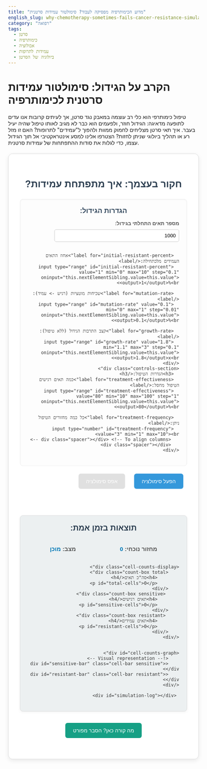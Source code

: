 ```yaml
---
title: "מדוע הכימותרפיה מפסיקה לעבוד? סימולטור עמידות סרטנית"
english_slug: why-chemotherapy-sometimes-fails-cancer-resistance-simulator
category: "רפואה"
tags:
  - סרטן
  - כימותרפיה
  - אבולוציה
  - עמידות לתרופות
  - ביולוגיה של הסרטן
---
```

# הקרב על הגידול: סימולטור עמידות סרטנית לכימותרפיה

טיפול כימותרפי הוא כלי רב עוצמה במאבק נגד סרטן, אך לעיתים קרובות אנו עדים לתופעה מדאיגה: הגידול חוזר, ולפעמים הוא כבר לא מגיב לאותו טיפול שהיה יעיל בעבר. איך תאי סרטן מצליחים לחמוק ממוות ולהפוך ל"עמידים" לתרופות? האם זו מזל רע או תהליך ביולוגי שניתן לחזות? הצטרפו אלינו למסע אינטראקטיבי אל תוך הגידול עצמו, כדי לגלות את סודות ההתפתחות של עמידות סרטנית.

<div id="simulator-app">
  <h2>חקור בעצמך: איך מתפתחת עמידות?</h2>
  <div class="controls">
    <div class="controls-section">
      <h3>הגדרות הגידול:</h3>
      <label for="initial-size">מספר תאים התחלתי בגידול:</label>
      <input type="number" id="initial-size" value="1000" min="100" step="100"><br>

      <label for="initial-resistant-percent">אחוז התאים העמידים מלכתחילה:</label>
      <input type="range" id="initial-resistant-percent" value="1" min="0" max="10" step="0.1" oninput="this.nextElementSibling.value=this.value"><output>1</output>%<br>

      <label for="mutation-rate">שכיחות מוטציות (רגיש -> עמיד):</label>
      <input type="range" id="mutation-rate" value="0.1" min="0" max="1" step="0.01" oninput="this.nextElementSibling.value=this.value"><output>0.1</output>%<br>

      <label for="growth-rate">קצב התרבות הגידול (ללא טיפול):</label>
      <input type="range" id="growth-rate" value="1.8" min="1.1" max="3" step="0.1" oninput="this.nextElementSibling.value=this.value"><output>1.8</output>x<br>
    </div>
    <div class="controls-section">
      <h3>הגדרות הטיפול:</h3>
      <label for="treatment-effectiveness">כמה תאים רגישים הטיפול מחסל:</label>
      <input type="range" id="treatment-effectiveness" value="80" min="10" max="100" step="1" oninput="this.nextElementSibling.value=this.value"><output>80</output>%<br>

      <label for="treatment-frequency">כל כמה מחזורים הטיפול ניתן:</label>
      <input type="number" id="treatment-frequency" value="3" min="1" max="10"><br>
       <div class="spacer"></div> <!-- To align columns -->
       <div class="spacer"></div>
    </div>
  </div>

  <div class="action-buttons">
    <button id="start-simulation">הפעל סימולציה</button>
    <button id="reset-simulation" disabled>אפס סימולציה</button>
  </div>


  <div class="simulation-output">
    <h3>תוצאות בזמן אמת:</h3>
    <div class="status-bar">
        <p>מחזור נוכחי: <span id="current-cycle">0</span></p>
         <p>מצב: <span id="simulation-status">מוכן</span></p>
    </div>


    <div class="cell-counts-display">
        <div class="count-box total">
            <h4>סה"כ תאים</h4>
            <p id="total-cells">0</p>
        </div>
         <div class="count-box sensitive">
            <h4>תאים רגישים</h4>
            <p id="sensitive-cells">0</p>
        </div>
         <div class="count-box resistant">
            <h4>תאים עמידים</h4>
            <p id="resistant-cells">0</p>
        </div>
    </div>


    <div id="cell-counts-graph">
        <!-- Visual representation -->
        <div id="sensitive-bar" class="cell-bar sensitive"></div>
        <div id="resistant-bar" class="cell-bar resistant"></div>
    </div>

     <div id="simulation-log"></div>
  </div>
</div>

<button id="toggle-explanation">מה קורה כאן? הסבר מפורט</button>

<div id="explanation" style="display: none;">
  <h2>הסבר מדעי: אבולוציה וברירה טבעית בגידול סרטני</h2>
  <p>כדי להבין מדוע טיפולים בסרטן לפעמים נכשלים, עלינו להסתכל על הגידול הסרטני לא רק כאוסף אקראי של תאים חולים, אלא כאוכלוסייה דינמית הנתונה לחוקי האבולוציה.</p>

  <h3>גידול סרטני: לא מושבה של תאים זהים</h3>
  <p>בניגוד לדעה הרווחת, גידול סרטני אינו מורכב מתאים זהים לחלוטין. תאי הסרטן מתחלקים במהירות, ותהליך זה מועד לשגיאות - מוטציות גנטיות. מוטציות אלו מצטברות ויוצרות שונות גנטית גדולה בין התאים בתוך אותו גידול. חלק מהתאים עשויים להיות אגרסיביים יותר, אחרים פחות, וחלקם עשויים לרכוש תכונות המשפיעות על רגישותם לטיפולים תרופתיים.</p>

  <h3>כימותרפיה: מכשיר הברירה הטבעית</h3>
  <p>תרופות כימותרפיות מסורתיות פועלות לרוב על ידי פגיעה בתאים המתחלקים במהירות. הן גורמות לנזק בדנ"א או מפריעות לתהליכים חיוניים לחלוקת התא. הבעיה היא שהן אינן מזהות רק תאי סרטן; הן פוגעות גם בתאים בריאים שמתחלקים במהירות (כמו תאי שיער, תאי מערכת העיכול ותאי מח עצם - ומכאן תופעות הלוואי הידועות).</p>
  <p>אבל ההשפעה המשמעותית ביותר של הכימותרפיה על הגידול היא פעולתה כ"כוח סלקטיבי" - היא מחסלת את התאים הרגישים אליה. אם בגידול קיימים מלכתחילה (גם אם באחוז קטן מאוד) תאים בעלי מוטציה אקראית המקנה להם עמידות מסוימת לתרופה (למשל, מוטציה שמשפיעה על אופן כניסת התרופה לתא, על מנגנוני תיקון הדנ"א שלהם, או על מסלולים מטאבוליים שהתרופה מנסה לחסום), תאים אלו שורדים טוב יותר את הטיפול.</p>

  <h3>התמונה האבולוציונית</h3>
  <p>התפתחות עמידות לתרופות היא דוגמה קלאסית לתהליך של ברירה טבעית, כפי שתואר על ידי דרווין, רק בקנה מידה מהיר וברמת תאי הגוף:</p>
  <ul>
    <li>**שונות (Variation):** בתוך אוכלוסיית תאי הגידול קיימת שונות תורשתית (גנטית) בין תאים, שנוצרת בזכות המוטציות הרבות המתרחשות.</li>
    <li>**תורשה (Inheritance):** תכונות אלו, כולל רגישות או עמידות לתרופה, עוברות בתורשה לתאי הבת במהלך החלוקה.</li>
    <li>**ברירה (Selection):** הטיפול התרופתי מהווה לחץ סלקטיבי. הוא "בורר" לטובה את התאים העמידים, ששורדים וממשיכים להתרבות, בעוד התאים הרגישים מתים.</li>
  </ul>

  <h3>מרוץ החימוש של הכימותרפיה והגידול</h3>
  <p>עם כל מחזור טיפולי, אוכלוסיית התאים בגידול משתנה. אחוז התאים הרגישים קטן באופן דרמטי, בעוד שאחוז התאים העמידים גדל יחסית (וגם אבסולוטית, כיוון שהם ממשיכים להתחלק ללא תחרות רבה). בהדרגה, הגידול הופך להיות "מועשר" בתאים עמידים. בסופו של דבר, רוב הגידול יהיה מורכב מתאים עמידים, והטיפול הספציפי יהפוך ללא יעיל - זוהי העמידות הקלינית.</p>

  <h3>למה הסימולטור רלוונטי?</h3>
  <p>הסימולטור מדגים כיצד גורמים כמו קצב הגידול המקורי, שכיחות המוטציות שיוצרות עמידות, האם היו תאים עמידים מלכתחילה וכמה (גם אחוז קטן מאוד יכול להיות קריטי!), ויעילות ותדירות הטיפול - כולם משפיעים יחד על המהירות בה תתפתח עמידות ועל הצלחת הטיפול בטווח הארוך. שחקו עם ההגדרות כדי לראות כיצד שינויים קטנים בנקודת המוצא יכולים להוביל לתוצאות שונות לחלוטין.</p>
</div>

<style>
  #simulator-app {
    font-family: 'Arial', sans-serif;
    max-width: 800px;
    margin: 20px auto;
    padding: 30px;
    border: 1px solid #dcdcdc;
    border-radius: 12px;
    background-color: #ffffff;
    direction: rtl;
    text-align: right;
    box-shadow: 0 4px 12px rgba(0, 0, 0, 0.08);
    color: #333;
  }

  #simulator-app h2 {
    text-align: center;
    color: #2c3e50;
    margin-bottom: 25px;
    font-size: 1.8em;
  }

  .controls {
    display: flex;
    justify-content: space-between;
    margin-bottom: 30px;
    flex-wrap: wrap;
    gap: 20px; /* Add gap between sections */
  }

  .controls-section {
      border: 1px solid #eee;
      padding: 20px;
      border-radius: 8px;
      flex: 1;
      min-width: 300px; /* Ensure sections don't get too squished */
      background-color: #fdfdfd;
      box-shadow: inset 0 1px 3px rgba(0,0,0,0.05);
  }

   .controls-section h3 {
       margin-top: 0;
       color: #34495e;
       text-align: center;
       margin-bottom: 15px;
       font-size: 1.3em;
   }

  .controls label {
    display: block; /* Use block for better layout with ranges */
    margin-bottom: 8px;
    font-weight: bold;
    color: #555;
    font-size: 0.95em;
  }

  .controls input[type="number"],
  .controls input[type="range"] {
    width: calc(100% - 70px); /* Adjust width */
    padding: 8px;
    margin-bottom: 15px;
    border: 1px solid #ccc;
    border-radius: 5px;
    box-sizing: border-box; /* Include padding and border in element's total width */
    vertical-align: middle;
  }

  .controls input[type="range"] {
      padding: 0; /* Range inputs style differently */
      height: 34px; /* Match number input height */
      margin-bottom: 5px; /* Less space below range */
  }

   .controls output {
       display: inline-block;
       width: 50px; /* Fixed width for output */
       text-align: left; /* Align value to the left */
       font-weight: bold;
       color: #0077B6; /* Highlight value */
        vertical-align: middle;
   }

   .spacer {
       height: 20px; /* Used to push controls in one column down */
   }


  .action-buttons {
    text-align: center;
    margin-bottom: 30px;
  }

  button {
    padding: 12px 20px;
    margin: 0 10px;
    background-color: #3498db; /* Blue */
    color: white;
    border: none;
    border-radius: 6px;
    cursor: pointer;
    font-size: 1em;
    transition: background-color 0.3s ease, opacity 0.3s ease;
  }

  button:disabled {
      background-color: #cccccc;
      cursor: not-allowed;
      opacity: 0.6;
  }

  button:hover:enabled {
    background-color: #2980b9; /* Darker blue */
    box-shadow: 0 2px 6px rgba(0,0,0,0.1);
  }

  #toggle-explanation {
      display: block; /* Make it a block element */
      width: fit-content; /* Adjust width to content */
      margin: 25px auto; /* Center the button with more space */
      background-color: #16a085; /* Greenish-blue */
  }

  #toggle-explanation:hover:enabled {
      background-color: #1abc9c; /* Lighter greenish-blue */
  }


  .simulation-output {
    margin-top: 20px;
    padding: 20px;
    border: 1px solid #ddd;
    border-radius: 8px;
    background-color: #ecf0f1; /* Light gray background */
    box-shadow: 0 2px 8px rgba(0, 0, 0, 0.05);
  }

  .simulation-output h3 {
      margin-top: 0;
      color: #2c3e50;
      text-align: center;
      margin-bottom: 20px;
      font-size: 1.5em;
  }

  .status-bar {
      display: flex;
      justify-content: space-around;
      margin-bottom: 15px;
      font-size: 1.1em;
      font-weight: bold;
      color: #555;
  }

  .status-bar span {
      color: #0077B6; /* Highlight status text */
  }


  .cell-counts-display {
      display: flex;
      justify-content: space-around;
      margin-bottom: 20px;
      flex-wrap: wrap;
      gap: 15px;
  }

  .count-box {
      text-align: center;
      padding: 15px;
      border-radius: 8px;
      background-color: #fff;
      box-shadow: 0 1px 4px rgba(0,0,0,0.05);
      flex: 1;
      min-width: 150px;
  }

  .count-box h4 {
      margin-top: 0;
      margin-bottom: 5px;
      color: #333;
      font-size: 1em;
  }

   .count-box p {
       margin: 0;
       font-size: 1.4em;
       font-weight: bold;
   }

   .count-box.total p { color: #2c3e50; }
   .count-box.sensitive p { color: #e74c3c; } /* Red */
   .count-box.resistant p { color: #2ecc71; } /* Green */


  #cell-counts-graph {
    width: 100%;
    height: 40px; /* Increased height for better visibility */
    background-color: #dcdcdc;
    margin-top: 15px;
    display: flex;
    border-radius: 6px;
    overflow: hidden; /* Hide overflow during transitions/updates */
    position: relative; /* Needed for absolute positioning of labels */
  }

   #cell-counts-graph::before {
       content: 'רגישים';
       position: absolute;
       top: 50%;
       left: 10px;
       transform: translateY(-50%);
       color: white;
       font-weight: bold;
       font-size: 0.9em;
       z-index: 1; /* Ensure text is above bars */
       text-shadow: 1px 1px 2px rgba(0,0,0,0.3);
       pointer-events: none; /* Allow clicks to pass through text to bar */
   }

    #cell-counts-graph::after {
       content: 'עמידים';
       position: absolute;
       top: 50%;
       right: 10px;
       transform: translateY(-50%);
       color: white;
       font-weight: bold;
        font-size: 0.9em;
       z-index: 1;
       text-shadow: 1px 1px 2px rgba(0,0,0,0.3);
        pointer-events: none;
   }


  .cell-bar {
    height: 100%;
    transition: width 0.8s ease-in-out; /* Smooth transition */
    position: relative; /* For potential future labels */
    box-sizing: border-box; /* Include border/padding in size */
    border-left: 1px solid rgba(0,0,0,0.1); /* Separator */
  }

  .sensitive {
    background: linear-gradient(to right, #e74c3c, #c0392b); /* Red gradient */
  }

  .resistant {
    background: linear-gradient(to left, #2ecc71, #27ae60); /* Green gradient */
  }

   .treatment-animation {
       animation: pulse-bar 0.5s ease-out 2; /* Pulse red bar when treated */
   }

   @keyframes pulse-bar {
       0% { transform: scaleY(1); }
       50% { transform: scaleY(0.9); }
       100% { transform: scaleY(1); }
   }


  #simulation-log {
      margin-top: 20px;
      padding: 15px;
      border: 1px solid #ccc;
      max-height: 150px; /* Slightly smaller log */
      overflow-y: auto;
      font-size: 0.9em;
      background-color: #f8f9f9; /* Lighter background */
      border-radius: 5px;
      line-height: 1.5;
      white-space: pre-wrap; /* Handle long messages */
      word-wrap: break-word;
  }

  #simulation-log p {
      margin: 5px 0;
      padding-bottom: 5px;
      border-bottom: 1px dotted #eee;
  }

  #simulation-log p:last-child {
      border-bottom: none;
  }

  #simulation-log p:nth-child(odd) {
      background-color: #f4f5f6; /* Zebra striping */
  }


  #explanation {
    max-width: 800px;
    margin: 20px auto;
    padding: 30px;
    border: 1px solid #dcdcdc;
    border-radius: 12px;
    background-color: #ffffff;
    direction: rtl;
    text-align: right;
    box-shadow: 0 4px 12px rgba(0, 0, 0, 0.08);
    color: #333;
  }

  #explanation h2, #explanation h3 {
      text-align: center;
      color: #2c3e50;
      margin-bottom: 15px;
  }

    #explanation h2 {
        margin-top: 0;
        font-size: 1.8em;
    }
     #explanation h3 {
        font-size: 1.4em;
        color: #34495e;
        margin-top: 25px;
     }


  #explanation p {
      margin-bottom: 15px;
      line-height: 1.6;
      font-size: 1.05em;
  }

  #explanation ul {
      list-style-type: disc;
      margin-right: 25px; /* Hebrew list indentation */
      padding-right: 0; /* Remove default left padding */
      margin-bottom: 15px;
  }

   #explanation li {
       margin-bottom: 8px;
       line-height: 1.5;
   }

</style>

<script>
  document.addEventListener('DOMContentLoaded', () => {
    const initialSizeInput = document.getElementById('initial-size');
    const initialResistantPercentInput = document.getElementById('initial-resistant-percent');
    const mutationRateInput = document.getElementById('mutation-rate');
    const treatmentEffectivenessInput = document.getElementById('treatment-effectiveness');
    const treatmentFrequencyInput = document.getElementById('treatment-frequency');
    const growthRateInput = document.getElementById('growth-rate');

    const startButton = document.getElementById('start-simulation');
    const resetButton = document.getElementById('reset-simulation');

    const currentCycleSpan = document.getElementById('current-cycle');
    const simulationStatusSpan = document.getElementById('simulation-status');
    const totalCellsSpan = document.getElementById('total-cells');
    const sensitiveCellsSpan = document.getElementById('sensitive-cells');
    const resistantCellsSpan = document.getElementById('resistant-cells');
    const sensitiveBar = document.getElementById('sensitive-bar');
    const resistantBar = document.getElementById('resistant-bar');
    const simulationLogDiv = document.getElementById('simulation-log');

    const explanationDiv = document.getElementById('explanation');
    const toggleExplanationButton = document.getElementById('toggle-explanation');

    let simulationInterval = null;
    let currentCycle = 0;
    let sensitiveCells = 0;
    let resistantCells = 0;

    // Helper to format numbers nicely
    function formatNumber(num) {
        if (num === 0) return '0';
        if (Math.abs(num) < 1) return num.toFixed(2); // Show decimals for small numbers
        if (num < 1000) return Math.round(num).toLocaleString();
        if (num < 1000000) return (num / 1000).toFixed(1) + 'K';
        if (num < 1000000000) return (num / 1000000).toFixed(1) + 'M';
        return (num / 1000000000).toFixed(1) + 'B';
    }


    function logMessage(message, type = 'info') {
        const p = document.createElement('p');
        p.textContent = `[מחזור ${currentCycle}] ${message}`;
        // Add simple styling based on type
        if(type === 'treatment') p.style.color = '#c0392b'; // Red for treatment
        if(type === 'mutation') p.style.color = '#8e44ad'; // Purple for mutation
        if(type === 'status') p.style.fontWeight = 'bold'; // Bold for status changes


        simulationLogDiv.appendChild(p);
        simulationLogDiv.scrollTop = simulationLogDiv.scrollHeight; // Auto-scroll
    }

     function updateStatus(statusText, color = '#0077B6') {
         simulationStatusSpan.textContent = statusText;
         simulationStatusSpan.style.color = color;
     }


    function updateDisplay() {
      currentCycleSpan.textContent = currentCycle;
      const total = sensitiveCells + resistantCells;
      totalCellsSpan.textContent = formatNumber(total);
      sensitiveCellsSpan.textContent = formatNumber(sensitiveCells);
      resistantCellsSpan.textContent = formatNumber(resistantCells);

      // Use the initial size for the bar scale reference in early cycles, or a dynamic max
      // Let's use the maximum number of cells encountered so far to scale
      // This prevents bars from shrinking to nothing if total cells decrease significantly
      const maxCellsSeen = Math.max(parseFloat(totalCellsSpan.dataset.maxCells || 0), total, parseInt(initialSizeInput.value) * 5); // Use initial size * multiplier or peak
      totalCellsSpan.dataset.maxCells = maxCellsSeen; // Store max for next cycle

      const totalForBars = Math.max(maxCellsSeen, 1); // Scale bars relative to peak or initial*5
      const sensitiveWidth = (sensitiveCells / totalForBars) * 100;
      const resistantWidth = (resistantCells / totalForBars) * 100;

      // Ensure widths are not negative and add up to 100% if total > 0
      const totalVisible = sensitiveCells + resistantCells;
       if (totalVisible <= 0) {
           sensitiveBar.style.width = '0%';
           resistantBar.style.width = '0%';
       } else {
            sensitiveBar.style.width = `${(sensitiveCells / totalVisible) * 100}%`;
            resistantBar.style.width = `${(resistantCells / totalVisible) * 100}%`;
            // Adjust actual bar size based on total vs max seen
            const totalBarWidth = Math.min(100, (totalVisible / maxCellsSeen) * 100);
             document.getElementById('cell-counts-graph').style.width = `${totalBarWidth}%`;
             document.getElementById('cell-counts-graph').style.margin = '15px auto'; // Center the bar
             document.getElementById('cell-counts-graph').style.backgroundColor = '#eee'; // Reset background
       }


      sensitiveBar.title = `רגישים: ${formatNumber(sensitiveCells)}`;
      resistantBar.title = `עמידים: ${formatNumber(resistantCells)}`;

       // Update bar labels (if visible and space allows)
       const graphElement = document.getElementById('cell-counts-graph');
        if (sensitiveCells / totalVisible > 0.1) { // Only show if bar is wide enough
             graphElement.setAttribute('data-sensitive-label', 'רגישים');
        } else {
             graphElement.removeAttribute('data-sensitive-label');
        }
        if (resistantCells / totalVisible > 0.1) { // Only show if bar is wide enough
             graphElement.setAttribute('data-resistant-label', 'עמידים');
        } else {
             graphElement.removeAttribute('data-resistant-label');
        }
    }


    function startSimulation() {
      const initialSize = parseInt(initialSizeInput.value);
      const initialResistantPercent = parseFloat(initialResistantPercentInput.value) / 100;
      const mutationRate = parseFloat(mutationRateInput.value) / 10000; // Mutation rate is per 10,000 cells in original text? Let's check. Ah, no, percent. 0.1% = 0.001. Let's keep it as % input, but use value/100.
       const inputMutationRate = parseFloat(mutationRateInput.value);
       const mutationRateDecimal = inputMutationRate / 100; // Convert input percentage to decimal

      const treatmentEffectiveness = parseFloat(treatmentEffectivenessInput.value) / 100;
      const treatmentFrequency = parseInt(treatmentFrequencyInput.value);
      const growthRate = parseFloat(growthRateInput.value);

      if (isNaN(initialSize) || initialSize <= 0 ||
          isNaN(initialResistantPercent) || initialResistantPercent < 0 || initialResistantPercent > 1 ||
          isNaN(mutationRateDecimal) || mutationRateDecimal < 0 || mutationRateDecimal > 1 ||
          isNaN(treatmentEffectiveness) || treatmentEffectiveness < 0 || treatmentEffectiveness > 1 ||
          isNaN(treatmentFrequency) || treatmentFrequency <= 0 ||
           isNaN(growthRate) || growthRate < 1) {
            alert("אנא הכנס ערכים חוקיים להגדרות הסימולציה.");
            return;
      }

      currentCycle = 0;
      resistantCells = Math.round(initialSize * initialResistantPercent);
      sensitiveCells = initialSize - resistantCells;
      simulationLogDiv.innerHTML = ''; // Clear log
      totalCellsSpan.dataset.maxCells = initialSize * 5; // Initialize max cells seen for bar scaling

      logMessage(`--- התחלת הסימולציה! ---`, 'status');
      logMessage(`הגדרות: גידול התחלתי: ${initialSize} תאים (${Math.round(initialResistantPercent*100)}% עמידים). קצב מוטציה: ${inputMutationRate}%, קצב גידול: x${growthRate}. טיפול: יעילות ${treatmentEffectiveness*100}%, תדירות כל ${treatmentFrequency} מחזורים.`);
      logMessage(`מחזור 0: סה"כ: ${formatNumber(initialSize)}, רגישים: ${formatNumber(sensitiveCells)}, עמידים: ${formatNumber(resistantCells)}`);

      updateDisplay();
      updateStatus("פועל...");

      startButton.disabled = true;
      resetButton.disabled = false;
      disableInputs(true);

      simulationInterval = setInterval(() => {
        currentCycle++;

        // 1. Growth Phase
        const prevTotal = sensitiveCells + resistantCells;
        sensitiveCells *= growthRate;
        resistantCells *= growthRate;
         if (currentCycle <= 1) { // Log initial growth rate explicitly only once
             logMessage(`מחזור ${currentCycle}: הגידול מתרבה (x${growthRate}). סה"כ תאים עכשיו: ${formatNumber(sensitiveCells + resistantCells)}.`);
         } else {
              logMessage(`מחזור ${currentCycle}: הגידול מתרבה. סה"כ תאים עכשיו: ${formatNumber(sensitiveCells + resistantCells)}.`);
         }


        // 2. Mutation (Sensitive -> Resistant)
         // Calculate mutations based on current sensitive population BEFORE treatment
        const newResistantFromMutation = sensitiveCells * mutationRateDecimal;
        sensitiveCells -= newResistantFromMutation;
        resistantCells += newResistantFromMutation;
         if (newResistantFromMutation >= 1) { // Only log if at least one cell mutated
             logMessage(`   - ${Math.round(newResistantFromMutation)} תאים רגישים צברו מוטציה והפכו לעמידים.`, 'mutation');
         }


        // 3. Treatment Phase (if scheduled)
        if (currentCycle % treatmentFrequency === 0) {
          const killedSensitive = sensitiveCells * treatmentEffectiveness;
          sensitiveCells -= killedSensitive;
           sensitiveBar.classList.add('treatment-animation'); // Add animation class
            setTimeout(() => { sensitiveBar.classList.remove('treatment-animation'); }, 1000); // Remove after animation


           if (killedSensitive >= 1) {
              logMessage(`   - בוצע טיפול כימותרפי! נהרגו כ-${formatNumber(killedSensitive)} תאים רגישים.`, 'treatment');
           } else {
              logMessage(`   - בוצע טיפול כימותרפי, אך כמעט לא נותרו תאים רגישים להרוג.`, 'treatment');
           }
        }


        // Ensure no negative cells due to floating point issues and round to whole cells
        sensitiveCells = Math.max(0, Math.round(sensitiveCells));
        resistantCells = Math.max(0, Math.round(resistantCells));

        updateDisplay();

        // Check stopping conditions
        const total = sensitiveCells + resistantCells;
        const maxCells = 50000000; // Stop simulation if too large (increased limit)
        const maxCycles = 150; // Stop simulation after a reasonable number of cycles (increased limit)
        const eradicationThreshold = 50; // Consider eradicated if total cells below this

        if (total > maxCells) {
          logMessage(`--- סיום סימולציה: הגידול גדל מעבר למגבלה (${formatNumber(maxCells)} תאים). ככל הנראה, עמידות השתלטה. ---`, 'status');
          updateStatus("עמידות השתלטה", '#e74c3c'); // Red status
          stopSimulation();
        } else if (currentCycle >= maxCycles) {
           logMessage(`--- סיום סימולציה: הגיעה למספר מחזורים מקסימלי (${maxCycles}). ---`, 'status');
           updateStatus("הסתיימו המחזורים", '#f39c12'); // Orange status
           stopSimulation();
        } else if (total <= eradicationThreshold && sensitiveCells + resistantCells > 0) {
             logMessage(`--- סיום סימולציה: הגידול הצטמצם משמעותית, אך נותרו ${formatNumber(total)} תאים. דרוש מעקב או טיפול נוסף. ---`, 'status');
             updateStatus("הגידול הצטמצם", '#f39c12'); // Orange status
             stopSimulation();
        }
         else if (total <= 0) {
           logMessage(`--- סיום סימולציה: הטיפול הצליח! הגידול הושמד לחלוטין. ---`, 'status');
            updateStatus("הושמד בהצלחה!", '#2ecc71'); // Green status
           stopSimulation();
        }


      }, 800); // Simulate one cycle slightly faster
    }

    function stopSimulation() {
      clearInterval(simulationInterval);
      simulationInterval = null;
      startButton.disabled = false;
      resetButton.disabled = false;
      disableInputs(false);
    }

    function resetSimulation() {
        stopSimulation();
        currentCycle = 0;
        sensitiveCells = 0;
        resistantCells = 0;
        simulationLogDiv.innerHTML = '';
        totalCellsSpan.dataset.maxCells = '0'; // Reset max cells seen
        document.getElementById('cell-counts-graph').style.width = '100%'; // Reset bar width
        document.getElementById('cell-counts-graph').style.margin = '15px 0'; // Reset bar centering
         document.getElementById('cell-counts-graph').removeAttribute('data-sensitive-label');
         document.getElementById('cell-counts-graph').removeAttribute('data-resistant-label');

        updateDisplay();
        startButton.disabled = false;
        resetButton.disabled = true;
        disableInputs(false);
        updateStatus("מוכן", '#0077B6');
        logMessage(`--- הסימולציה אופסה ---`, 'status');
    }

    function disableInputs(disable) {
        const inputs = [
            initialSizeInput,
            initialResistantPercentInput,
            mutationRateInput,
            treatmentEffectivenessInput,
            treatmentFrequencyInput,
            growthRateInput
        ];
        inputs.forEach(input => input.disabled = disable);
    }


    startButton.addEventListener('click', startSimulation);
    resetButton.addEventListener('click', resetSimulation);

    toggleExplanationButton.addEventListener('click', () => {
      const isHidden = explanationDiv.style.display === 'none';
      explanationDiv.style.display = isHidden ? 'block' : 'none';
      toggleExplanationButton.textContent = isHidden ? 'הסתר הסבר' : 'מה קורה כאן? הסבר מפורט';
    });

    // Add event listeners to range inputs to update output display
    document.querySelectorAll('input[type="range"]').forEach(input => {
        input.addEventListener('input', () => {
            const output = input.nextElementSibling; // Assumes output is right after input
            if (output && output.tagName === 'OUTPUT') {
                 output.value = input.value;
            }
        });
    });


    // Initial display update
    resetSimulation(); // Use reset to initialize state and display
  });
</script>